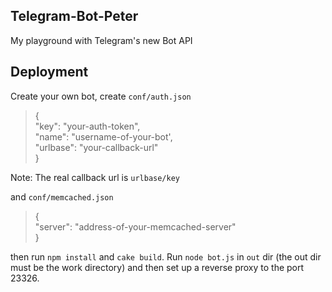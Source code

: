 Telegram-Bot-Peter
---
My playground with Telegram's new Bot API

Deployment
---
Create your own bot, create `conf/auth.json`

> {  
>   "key": "your-auth-token",  
>   "name": "username-of-your-bot',  
>   "urlbase": "your-callback-url"  
> }

Note: The real callback url is `urlbase/key`

and `conf/memcached.json`

> {  
>   "server": "address-of-your-memcached-server"  
> }

then run `npm install` and `cake build`. Run `node bot.js` in `out` dir (the out dir must be the work directory) and then set up a reverse proxy to the port 23326.
